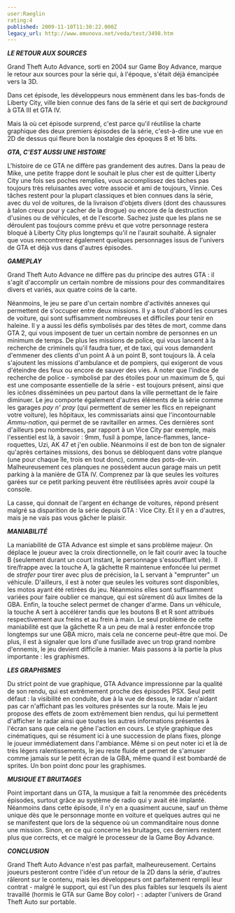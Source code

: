 ```yaml
---
user:Raeglin
rating:4
published: 2009-11-10T11:30:22.000Z
legacy_url: http://www.emunova.net/veda/test/3498.htm
---
```

_**LE RETOUR AUX SOURCES**_  

  

Grand Theft Auto Advance, sorti en 2004 sur Game Boy Advance, marque le retour aux sources pour la série qui, à l'époque, s'était déjà émancipée vers la 3D.  

Dans cet épisode, les développeurs nous emmènent dans les bas-fonds de Liberty City, ville bien connue des fans de la série et qui sert de _background_ à GTA III et GTA IV.  

Mais là où cet épisode surprend, c'est parce qu'il réutilise la charte graphique des deux premiers épisodes de la série, c'est-à-dire une vue en 2D de dessus qui fleure bon la nostalgie des époques 8 et 16 bits.  

  

_**GTA, C'EST AUSSI UNE HISTOIRE**_  

  

L'histoire de ce GTA ne diffère pas grandement des autres. Dans la peau de Mike, une petite frappe dont le souhait le plus cher est de quitter Liberty City une fois ses poches remplies, vous accomplissez des tâches pas toujours très reluisantes avec votre associé et ami de toujours, Vinnie. Ces tâches restent pour la plupart classiques et bien connues dans la série, avec du vol de voitures, de la livraison d'objets divers (dont des chaussures à talon creux pour y cacher de la drogue) ou encore de la destruction d'usines ou de véhicules, et de l'escorte. Sachez juste que les plans ne se déroulent pas toujours comme prévu et que votre personnage restera bloqué à Liberty City plus longtemps qu'il ne l'aurait souhaité. À signaler que vous rencontrerez également quelques personnages issus de l'univers de GTA et déjà vus dans d'autres épisodes.  

  

_**GAMEPLAY**_  

  

Grand Theft Auto Advance ne diffère pas du principe des autres GTA : il s'agit d'accomplir un certain nombre de missions pour des commanditaires divers et variés, aux quatre coins de la carte.  

Néanmoins, le jeu se pare d'un certain nombre d'activités annexes qui permettent de s'occuper entre deux missions. Il y a tout d'abord les courses de voiture, qui sont suffisamment nombreuses et difficiles pour tenir en haleine. Il y a aussi les défis symbolisés par des têtes de mort, comme dans GTA 2, qui vous imposent de tuer un certain nombre de personnes en un minimum de temps. De plus les missions de police, qui vous lancent à la recherche de criminels qu'il faudra tuer, et de taxi, qui vous demandent d'emmener des clients d'un point A à un point B, sont toujours là. À cela s'ajoutent les missions d'ambulance et de pompiers, qui exigeront de vous d'éteindre des feux ou encore de sauver des vies. À noter que l'indice de recherche de police - symbolisé par des étoiles pour un maximum de 5, qui est une composante essentielle de la série - est toujours présent, ainsi que les icônes disséminées un peu partout dans la ville permettant de le faire diminuer. Le jeu comporte également d'autres éléments de la série comme les garages _pay n' pray_ (qui permettent de semer les flics en repeignant votre voiture), les hôpitaux, les commissariats ainsi que l'incontournable _Ammu-nation_, qui permet de se ravitailler en armes. Ces dernières sont d'ailleurs peu nombreuses, par rapport à un Vice City par exemple, mais l'essentiel est là, à savoir : 9mm, fusil à pompe, lance-flammes, lance-roquettes, Uzi, AK 47 et j'en oublie. Néanmoins il est de bon ton de signaler qu'après certaines missions, des bonus se débloquent dans votre planque (une pour chaque île, trois en tout donc), comme des pots-de-vin. Malheureusement ces planques ne possèdent aucun garage mais un petit parking à la manière de GTA IV. Comprenez par là que seules les voitures garées sur ce petit parking peuvent être réutilisées après avoir coupé la console.  

La casse, qui donnait de l'argent en échange de voitures, répond présent malgré sa disparition de la série depuis GTA : Vice City. Et il y en a d'autres, mais je ne vais pas vous gâcher le plaisir.  

  

_**MANIABILITÉ**_  

  

La maniabilité de GTA Advance est simple et sans problème majeur. On déplace le joueur avec la croix directionnelle, on le fait courir avec la touche B (seulement durant un court instant, le personnage s'essoufflant vite). Il tire/frappe avec la touche A, la gâchette R maintenue enfoncée lui permet de _strafer_ pour tirer avec plus de précision, la L servant à "emprunter" un véhicule. D'ailleurs, il est à noter que seules les voitures sont disponibles, les motos ayant été retirées du jeu. Néanmoins elles sont suffisamment variées pour faire oublier ce manque, qui est sûrement dû aux limites de la GBA. Enfin, la touche select permet de changer d'arme. Dans un véhicule, la touche A sert à accélérer tandis que les boutons B et R sont attribués respectivement aux freins et au frein à main. Le seul problème de cette maniabilité est que la gâchette R a un peu de mal à rester enfoncée trop longtemps sur une GBA micro, mais cela ne concerne peut-être que moi. De plus, il est à signaler que lors d'une fusillade avec un trop grand nombre d'ennemis, le jeu devient difficile à manier. Mais passons à la partie la plus importante : les graphismes.  

  

_**LES GRAPHISMES**_  

  

Du strict point de vue graphique, GTA Advance impressionne par la qualité de son rendu, qui est extrêmement proche des épisodes PSX. Seul petit défaut : la visibilité en conduite, due à la vue de dessus, le radar n'aidant pas car n'affichant pas les voitures présentes sur la route. Mais le jeu propose des effets de zoom extrêmement bien rendus, qui lui permettent d'afficher le radar ainsi que toutes les autres informations présentes à l'écran sans que cela ne gêne l'action en cours. Le style graphique des cinématiques, qui se résument ici à une succession de plans fixes, plonge le joueur immédiatement dans l'ambiance. Même si on peut noter ici et là de très légers ralentissements, le jeu reste fluide et permet de s'amuser comme jamais sur le petit écran de la GBA, même quand il est bombardé de sprites. Un bon point donc pour les graphismes.  

  

_**MUSIQUE ET BRUITAGES**_  

  

Point important dans un GTA, la musique a fait la renommée des précédents épisodes, surtout grâce au système de radio qui y avait été implanté. Néanmoins dans cette épisode, il n'y en a quasiment aucune, sauf un thème unique dès que le personnage monte en voiture et quelques autres qui ne se manifestent que lors de la séquence où un commanditaire nous donne une mission. Sinon, en ce qui concerne les bruitages, ces derniers restent plus que corrects, et ce malgré le processeur de la Game Boy Advance.  

  

_**CONCLUSION**_  

  

Grand Theft Auto Advance n'est pas parfait, malheureusement. Certains joueurs pesteront contre l'idée d'un retour de la 2D dans la série, d'autres râleront sur le contenu, mais les développeurs ont parfaitement rempli leur contrat - malgré le support, qui est l'un des plus faibles sur lesquels ils aient travaillé (hormis le GTA sur Game Boy color) - : adapter l'univers de Grand Theft Auto sur portable.